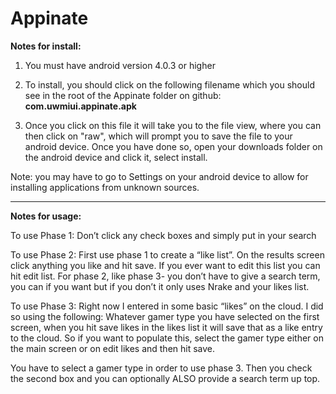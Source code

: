 # Appinate
<b>Notes for install:</b>

1. You must have android version 4.0.3 or higher

2. To install, you should click on the following filename which you should see in the root of the Appinate folder on github: <b>com.uwmiui.appinate.apk</b>

3. Once you click on this file it will take you to the file view, where you can then click on "raw", which will prompt you to save the file to your android device.  Once you have done so, open your downloads folder on the android device and click it, select install.   

Note: you may have to go to Settings on your android device to allow for installing applications from unknown sources.

---------------------------------------------------
<b>Notes for usage:</b>
 
To use Phase 1:
Don’t click any check boxes and simply put in your search
 
To use Phase 2:
First use phase 1 to create a “like list”.  On the results screen click anything you like and hit save.  If you ever want to edit this list you can hit edit list.  For phase 2, like phase 3- you don’t have to give a search term, you can if you want but if you don’t it only uses Nrake and your likes list.
 
To use Phase 3:
Right now I entered in some basic “likes” on the cloud.  I did so using the following:
Whatever gamer type you have selected on the first screen, when you hit save likes in the likes list it will save that as a like entry to the cloud.  So if you want to populate this, select the gamer type either on the main screen or on edit likes and then hit save.
 
You have to select a gamer type in order to use phase 3.  Then you check the second box and you can optionally ALSO provide a search term up top.


